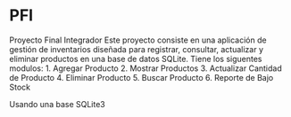 # PFI
Proyecto Final Integrador
Este proyecto consiste en una aplicación de gestión de inventarios diseñada para registrar, consultar, actualizar y eliminar productos en una base de datos SQLite. 
Tiene los siguentes modulos:
    1. Agregar Producto
    2. Mostrar Productos
    3. Actualizar Cantidad de Producto
    4. Eliminar Producto
    5. Buscar Producto
    6. Reporte de Bajo Stock

Usando una base SQLite3
